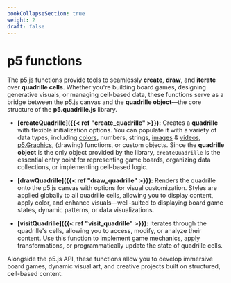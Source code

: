 ```yaml
---
bookCollapseSection: true  
weight: 2  
draft: false  
---
```


# p5 functions  

The [p5.js](https://p5js.org/) functions provide tools to seamlessly **create**, **draw**, and **iterate** over **quadrille cells**. Whether you're building board games, designing generative visuals, or managing cell-based data, these functions serve as a bridge between the p5.js canvas and the **quadrille object**—the core structure of the **p5.quadrille.js** library.  

- **[createQuadrille]({{< ref "create_quadrille" >}}):** Creates a **quadrille** with flexible initialization options. You can populate it with a variety of data types, including [colors](https://p5js.org/reference/p5/p5.Color/), numbers, strings, [images](https://p5js.org/reference/p5/p5.Image/) & [videos](https://p5js.org/reference/p5/p5.MediaElement/), [p5.Graphics](https://p5js.org/reference/p5/p5.Graphics/), (drawing) functions, or custom objects. Since the **quadrille object** is the only object provided by the library, `createQuadrille` is the essential entry point for representing game boards, organizing data collections, or implementing cell-based logic.  

- **[drawQuadrille]({{< ref "draw_quadrille" >}}):** Renders the quadrille onto the p5.js canvas with options for visual customization. Styles are applied globally to all quadrille cells, allowing you to display content, apply color, and enhance visuals—well-suited to displaying board game states, dynamic patterns, or data visualizations.  

- **[visitQuadrille]({{< ref "visit_quadrille" >}}):** Iterates through the quadrille's cells, allowing you to access, modify, or analyze their content. Use this function to implement game mechanics, apply transformations, or programmatically update the state of quadrille cells.  
 
Alongside the p5.js API, these functions allow you to develop immersive board games, dynamic visual art, and creative projects built on structured, cell-based content.